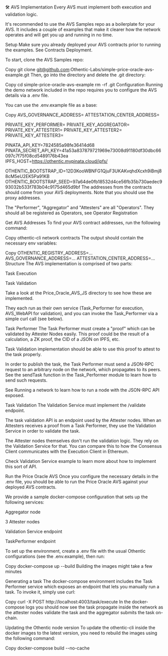 🛠️
AVS Implementation
Every AVS must implement both execution and validation logic.

It's recommended to use the AVS Samples repo as a boilerplate for your AVS. It includes a couple of examples that make it clearer how the network operates and will get you up and running in no time.

Setup
Make sure you already deployed your AVS contracts prior to running the examples.
See Contracts Deployment.

To start, clone the AVS Samples repo:

Copy
git clone git@github.com:Othentic-Labs/simple-price-oracle-avs-example.git
Then, go into the directory and delete the .git directory:

Copy
cd simple-price-oracle-avs-example
rm -rf .git
Configuration
Running the demo network included in the repo requires you to configure the AVS details via a .env file.

You can use the .env.example file as a base:

Copy
AVS_GOVERNANCE_ADDRESS=
ATTESTATION_CENTER_ADDRESS=

PRIVATE_KEY_PERFORMER=
PRIVATE_KEY_AGGREGATOR=
PRIVATE_KEY_ATTESTER1=
PRIVATE_KEY_ATTESTER2=
PRIVATE_KEY_ATTESTER3=

PINATA_API_KEY=7824585a98fe36414d68
PINATA_SECRET_API_KEY=41a53a837879721969e73008d91180df30dbc66097c7f75f08cd5489176b43ea
IPFS_HOST=https://othentic.mypinata.cloud/ipfs/

OTHENTIC_BOOTSTRAP_ID=12D3KooWBNFG1QjuF3UKAKvqhdXcxh9iBmj88cM5eU2EK5Pa91KB
OTHENTIC_BOOTSTRAP_SEED=97a64de0fb18532d4ce56fb35b730aedec993032b533f783b04c9175d465d9bf
The addresses from the contracts should come from your AVS deployments. Note that you should use the proxy addresses.

The "Performer", "Aggregator" and "Attesters" are all "Operators". 
They should all be registered as Operators, see Operator Registration

Get AVS Addresses
To find your AVS contract addresses, run the following command:

Copy
othentic-cli network contracts
The output should contain the necessary env variables:

Copy
OTHENTIC_REGISTRY_ADDRESS=...
AVS_GOVERNANCE_ADDRESS=...
ATTESTATION_CENTER_ADDRESS=...
Structure
The AVS implementation is comprised of two parts:

Task Execution

Task Validation

Take a look at the Price_Oracle_AVS_JS directory to see how these are implemented.

They each run as their own service (Task_Performer for execution, AVS_WebAPI for validation), and you can invoke the Task_Performer via a simple curl call (see below).

Task Performer
The Task Performer must create a "proof" which can be validated by Attester Nodes easily. This proof could be the result of a calculation, a ZK proof, the CID of a JSON on IPFS, etc. 

Task Validation implementation should be able to use this proof to attest to the task properly.

In order to publish the task, the Task Performer must send a JSON-RPC request to an arbitrary node on the network, which propagates to its peers. See the sendTask function in the Task_Performer module to learn how to send such requests.

See Running a network to learn how to run a node with the JSON-RPC API exposed.

Task Validation
The Validation Service must implement the /validate endpoint.

The task validation API is an endpoint used by the Attester nodes. When an Attesters receives a proof from a Task Performer, they use the Validation Service in order to validate the task.

The Attester nodes themselves don't run the validation logic. They rely on the Validation Service for that. You can compare this to how the Consensus Client communicates with the Execution Client in Ethereum.

Check Validation Service example to learn more about how to implement this sort of API.

Run the Price Oracle AVS
Once you configure the necessary details in the .env file, you should be able to run the Price Oracle AVS against your deployed AVS contracts.

We provide a sample docker-compose configuration that sets up the following services:

Aggregator node

3 Attester nodes

Validation Service endpoint

TaskPerformer endpoint

To set up the environment, create a .env file with the usual Othentic configurations (see the .env.example), then run:

Copy
docker-compose up --build
Building the images might take a few minutes

Generating a task
The docker-compose environment includes the Task Performer service which exposes an endpoint that lets you manually run a task.
To invoke it, simply use curl:

Copy
curl -X POST http://localhost:4003/task/execute
In the docker-compose logs you should now see the task propagate inside the network as the attester nodes validate the task and the aggregator submits the task on-chain.

Updating the Othentic node version
To update the othentic-cli inside the docker images to the latest version, you need to rebuild the images using the following command:

Copy
docker-compose build --no-cache
